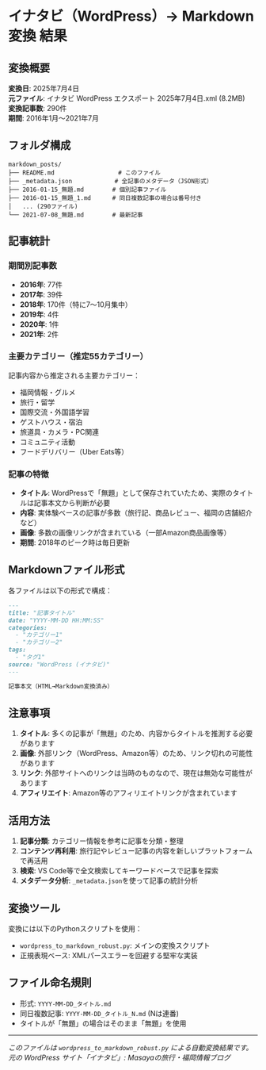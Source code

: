# イナタビ（WordPress）→ Markdown変換 結果

## 変換概要

**変換日**: 2025年7月4日  
**元ファイル**: イナタビ WordPress エクスポート 2025年7月4日.xml (8.2MB)  
**変換記事数**: 290件  
**期間**: 2016年1月〜2021年7月  

## フォルダ構成

```
markdown_posts/
├── README.md                  # このファイル
├── _metadata.json            # 全記事のメタデータ（JSON形式）
├── 2016-01-15_無題.md        # 個別記事ファイル
├── 2016-01-15_無題_1.md      # 同日複数記事の場合は番号付き
│   ... (290ファイル)
└── 2021-07-08_無題.md        # 最新記事
```

## 記事統計

### 期間別記事数
- **2016年**: 77件
- **2017年**: 39件  
- **2018年**: 170件（特に7〜10月集中）
- **2019年**: 4件
- **2020年**: 1件
- **2021年**: 2件

### 主要カテゴリー（推定55カテゴリー）
記事内容から推定される主要カテゴリー：
- 福岡情報・グルメ
- 旅行・留学
- 国際交流・外国語学習
- ゲストハウス・宿泊
- 旅道具・カメラ・PC関連
- コミュニティ活動
- フードデリバリー（Uber Eats等）

### 記事の特徴
- **タイトル**: WordPressで「無題」として保存されていたため、実際のタイトルは記事本文から判断が必要
- **内容**: 実体験ベースの記事が多数（旅行記、商品レビュー、福岡の店舗紹介など）
- **画像**: 多数の画像リンクが含まれている（一部Amazon商品画像等）
- **期間**: 2018年のピーク時は毎日更新

## Markdownファイル形式

各ファイルは以下の形式で構成：

```markdown
---
title: "記事タイトル"
date: "YYYY-MM-DD HH:MM:SS"
categories:
  - "カテゴリー1"
  - "カテゴリー2"
tags:
  - "タグ1"
source: "WordPress (イナタビ)"
---

記事本文（HTML→Markdown変換済み）
```

## 注意事項

1. **タイトル**: 多くの記事が「無題」のため、内容からタイトルを推測する必要があります
2. **画像**: 外部リンク（WordPress、Amazon等）のため、リンク切れの可能性があります
3. **リンク**: 外部サイトへのリンクは当時のものなので、現在は無効な可能性があります
4. **アフィリエイト**: Amazon等のアフィリエイトリンクが含まれています

## 活用方法

1. **記事分類**: カテゴリー情報を参考に記事を分類・整理
2. **コンテンツ再利用**: 旅行記やレビュー記事の内容を新しいプラットフォームで再活用
3. **検索**: VS Code等で全文検索してキーワードベースで記事を探索
4. **メタデータ分析**: `_metadata.json`を使って記事の統計分析

## 変換ツール

変換には以下のPythonスクリプトを使用：
- `wordpress_to_markdown_robust.py`: メインの変換スクリプト
- 正規表現ベース: XMLパースエラーを回避する堅牢な実装

## ファイル命名規則

- 形式: `YYYY-MM-DD_タイトル.md`
- 同日複数記事: `YYYY-MM-DD_タイトル_N.md` (Nは連番)
- タイトルが「無題」の場合はそのまま「無題」を使用

---

*このファイルは `wordpress_to_markdown_robust.py` による自動変換結果です。*  
*元の WordPress サイト「イナタビ」: Masayaの旅行・福岡情報ブログ* 
